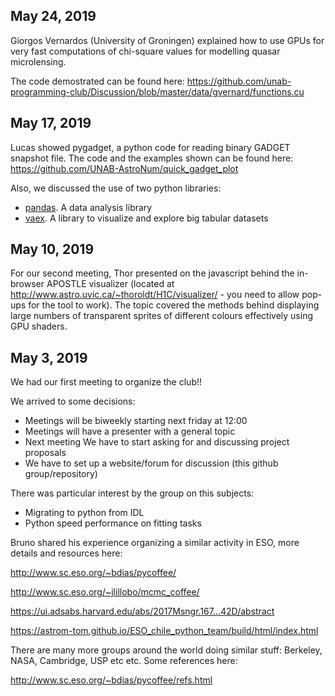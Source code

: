 ## May 24, 2019

Giorgos Vernardos (University of Groningen) explained how to use GPUs for very fast computations of chi-square values for modelling quasar microlensing.

The code demostrated can be found here: https://github.com/unab-programming-club/Discussion/blob/master/data/gvernard/functions.cu

## May 17, 2019

Lucas showed pygadget, a python code for reading binary GADGET snapshot file. The code and the examples shown can be found here: https://github.com/UNAB-AstroNum/quick_gadget_plot

Also, we discussed the use of two python libraries:

- [pandas](https://pandas.pydata.org/). A data analysis library
- [vaex](https://github.com/vaexio/vaex). A library to visualize and explore big tabular datasets

## May 10, 2019
 
For our second meeting, Thor presented on the javascript behind the in-browser APOSTLE visualizer (located at http://www.astro.uvic.ca/~thoroldt/H1C/visualizer/ - you need to allow pop-ups for the tool to work). The topic covered the methods behind displaying large numbers of transparent sprites of different colours effectively using GPU shaders.


## May 3, 2019

We had our first meeting to organize the club!!

We arrived to some decisions:

 - Meetings will be biweekly starting next friday at 12:00
 - Meetings will have a presenter with a general topic
 - Next meeting We have to start asking for and discussing project proposals
 - We have to set up a website/forum for discussion (this github group/repository)
 
There was particular interest by the group on this subjects:

  - Migrating to python from IDL
  - Python speed performance on fitting tasks
  
Bruno shared his experience organizing a similar activity in ESO, more details and resources here:
  
  http://www.sc.eso.org/~bdias/pycoffee/

  http://www.sc.eso.org/~jlillobo/mcmc_coffee/

  https://ui.adsabs.harvard.edu/abs/2017Msngr.167...42D/abstract

  https://astrom-tom.github.io/ESO_chile_python_team/build/html/index.html

There are many more groups around the world doing similar stuff: Berkeley, NASA, Cambridge, USP etc etc. Some references here:

  http://www.sc.eso.org/~bdias/pycoffee/refs.html
 
